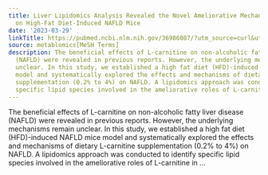 ```yaml
---
title: Liver Lipidomics Analysis Revealed the Novel Ameliorative Mechanisms of L-Carnitine
  on High-Fat Diet-Induced NAFLD Mice
date: '2023-03-29'
linkTitle: https://pubmed.ncbi.nlm.nih.gov/36986087/?utm_source=curl&utm_medium=rss&utm_campaign=pubmed-2&utm_content=1Zkrxt7ktlCbHBXEV3v65xxSnkSWNsJ1A6Fq3gBniKhGfIUslK&fc=20210907212339&ff=20230330210616&v=2.17.9.post6+86293ac
source: metablomics[MeSH Terms]
description: The beneficial effects of L-carnitine on non-alcoholic fatty liver disease
  (NAFLD) were revealed in previous reports. However, the underlying mechanisms remain
  unclear. In this study, we established a high fat diet (HFD)-induced NAFLD mice
  model and systematically explored the effects and mechanisms of dietary L-carnitine
  supplementation (0.2% to 4%) on NAFLD. A lipidomics approach was conducted to identify
  specific lipid species involved in the ameliorative roles of L-carnitine in ...
---
```

The beneficial effects of L-carnitine on non-alcoholic fatty liver disease (NAFLD) were revealed in previous reports. However, the underlying mechanisms remain unclear. In this study, we established a high fat diet (HFD)-induced NAFLD mice model and systematically explored the effects and mechanisms of dietary L-carnitine supplementation (0.2% to 4%) on NAFLD. A lipidomics approach was conducted to identify specific lipid species involved in the ameliorative roles of L-carnitine in ...